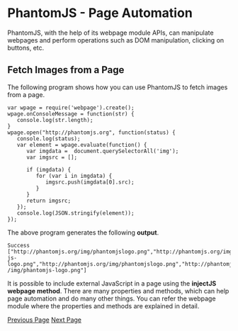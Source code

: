 # PhantomJS - Page Automation
PhantomJS, with the help of its webpage module APIs, can manipulate webpages and perform operations such as DOM manipulation, clicking on buttons, etc.

## Fetch Images from a Page
The following program shows how you can use PhantomJS to fetch images from a page.

```
var wpage = require('webpage').create();
wpage.onConsoleMessage = function(str) {
   console.log(str.length);
}
wpage.open("http://phantomjs.org", function(status) {
   console.log(status);
   var element = wpage.evaluate(function() {
      var imgdata =  document.querySelectorAll('img');
      var imgsrc = [];
      
      if (imgdata) {
         for (var i in imgdata) {
            imgsrc.push(imgdata[0].src);
         }
      }
      return imgsrc;
   });
   console.log(JSON.stringify(element));
});
```
The above program generates the following **output**.

```
Success 
["http://phantomjs.org/img/phantomjslogo.png","http://phantomjs.org/img/phantom 
js-logo.png","http://phantomjs.org/img/phantomjslogo.png","http://phantomjs.org 
/img/phantomjs-logo.png"]
```
It is possible to include external JavaScript in a page using the **injectJS webpage method**. There are many properties and methods, which can help page automation and do many other things. You can refer the webpage module where the properties and methods are explained in detail.


[Previous Page](../phantomjs/phantomjs_screen_capture.md) [Next Page](../phantomjs/phantomjs_network_monitoring.md) 
